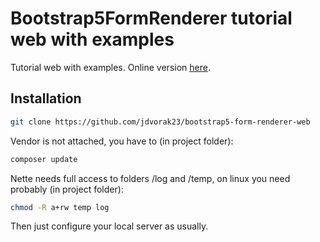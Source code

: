 Bootstrap5FormRenderer tutorial web with examples
=============================

Tutorial web with examples. Online version [here](http://jan-dvorak.cz).

Installation
------------

```sh
git clone https://github.com/jdvorak23/bootstrap5-form-renderer-web
```

Vendor is not attached, you have to (in project folder):

```sh
composer update
```

Nette needs full access to folders /log and /temp, on linux you need probably (in project folder):

```sh
chmod -R a+rw temp log
```

Then just configure your local server as usually.
